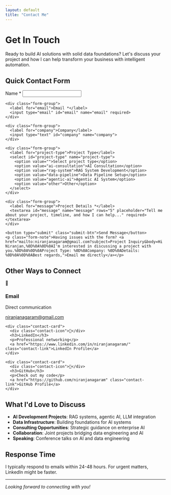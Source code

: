 ```yaml
---
layout: default
title: "Contact Me"
---
```


# Get In Touch

Ready to build AI solutions with solid data foundations? Let's discuss your project and how I can help transform your business with intelligent automation.

## Quick Contact Form

<div class="contact-form-section">
  <form class="contact-form" name="contact" method="POST" data-netlify="true" action="/thank-you">
    <div class="form-group">
      <label for="name">Name *</label>
      <input type="text" id="name" name="name" required>
    </div>
    
    <div class="form-group">
      <label for="email">Email *</label>
      <input type="email" id="email" name="email" required>
    </div>
    
    <div class="form-group">
      <label for="company">Company</label>
      <input type="text" id="company" name="company">
    </div>
    
    <div class="form-group">
      <label for="project-type">Project Type</label>
      <select id="project-type" name="project-type">
        <option value="">Select project type</option>
        <option value="ai-consultation">AI Consultation</option>
        <option value="rag-system">RAG System Development</option>
        <option value="data-pipeline">Data Pipeline Setup</option>
        <option value="agentic-ai">Agentic AI System</option>
        <option value="other">Other</option>
      </select>
    </div>
    
    <div class="form-group">
      <label for="message">Project Details *</label>
      <textarea id="message" name="message" rows="5" placeholder="Tell me about your project, timeline, and how I can help..." required></textarea>
    </div>
    
    <button type="submit" class="submit-btn">Send Message</button>
    <p class="form-note">Having issues with the form? <a href="mailto:niranjanagaram@gmail.com?subject=Project Inquiry&body=Hi Niranjan,%0D%0A%0D%0AI'm interested in discussing a project with you.%0D%0A%0D%0AProject Type: %0D%0ACompany: %0D%0ADetails: %0D%0A%0D%0ABest regards,">Email me directly</a></p>
  </form>
</div>

## Other Ways to Connect

<div class="contact-section">
  <div class="contact-methods">
    <div class="contact-card">
      <div class="contact-icon">📧</div>
      <h3>Email</h3>
      <p>Direct communication</p>
      <a href="mailto:niranjanagaram@gmail.com" class="contact-link">niranjanagaram@gmail.com</a>
    </div>

    <div class="contact-card">
      <div class="contact-icon">💼</div>
      <h3>LinkedIn</h3>
      <p>Professional networking</p>
      <a href="https://www.linkedin.com/in/niranjanagaram/" class="contact-link">LinkedIn Profile</a>
    </div>

    <div class="contact-card">
      <div class="contact-icon">🐙</div>
      <h3>GitHub</h3>
      <p>Check out my code</p>
      <a href="https://github.com/niranjanagaram" class="contact-link">GitHub Profile</a>
    </div>
  </div>
</div>

## What I'd Love to Discuss

- **AI Development Projects**: RAG systems, agentic AI, LLM integration
- **Data Infrastructure**: Building foundations for AI systems
- **Consulting Opportunities**: Strategic guidance on enterprise AI
- **Collaboration**: Joint projects bridging data engineering and AI
- **Speaking**: Conference talks on AI and data engineering

## Response Time

I typically respond to emails within 24-48 hours. For urgent matters, LinkedIn might be faster.

---

*Looking forward to connecting with you!*